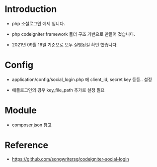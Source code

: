 # Introduction
- php 소셜로그인 예제 입니다.

- php codeigniter framework 폴더 구조 기반으로 만들어 졌습니다.

- 2021년 09월 16일 기준으로 모두 실행된걸 확인 했습니다.

# Config

- application/config/social_login.php 에 client_id, secret key 등등.. 설정

- 애플로그인의 경우 key_file_path 추가로 설정 필요

# Module

- composer.json 참고

# Reference
- https://github.com/songwritersg/codeigniter-social-login